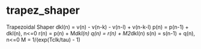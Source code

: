 # trapez_shaper
Trapezoidal Shaper
 dkl(n) = v(n)   - v(n-k) - v(n-l) + v(n-k-l)
   p(n) = p(n-1) + dkl(n), n<=0
   r(n) = p(n)   + M*dkl(n)
   q(n) = r(n)   + M2*dkl(n)
   s(n) = s(n-1) + q(n),   n<=0
   M    = 1/(exp(Tclk/tau) - 1)
